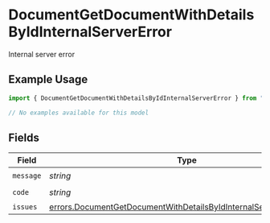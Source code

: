 # DocumentGetDocumentWithDetailsByIdInternalServerError

Internal server error

## Example Usage

```typescript
import { DocumentGetDocumentWithDetailsByIdInternalServerError } from "@documenso/sdk-typescript/models/errors";

// No examples available for this model
```

## Fields

| Field                                                                                                                                                    | Type                                                                                                                                                     | Required                                                                                                                                                 | Description                                                                                                                                              |
| -------------------------------------------------------------------------------------------------------------------------------------------------------- | -------------------------------------------------------------------------------------------------------------------------------------------------------- | -------------------------------------------------------------------------------------------------------------------------------------------------------- | -------------------------------------------------------------------------------------------------------------------------------------------------------- |
| `message`                                                                                                                                                | *string*                                                                                                                                                 | :heavy_check_mark:                                                                                                                                       | N/A                                                                                                                                                      |
| `code`                                                                                                                                                   | *string*                                                                                                                                                 | :heavy_check_mark:                                                                                                                                       | N/A                                                                                                                                                      |
| `issues`                                                                                                                                                 | [errors.DocumentGetDocumentWithDetailsByIdInternalServerErrorIssue](../../models/errors/documentgetdocumentwithdetailsbyidinternalservererrorissue.md)[] | :heavy_minus_sign:                                                                                                                                       | N/A                                                                                                                                                      |